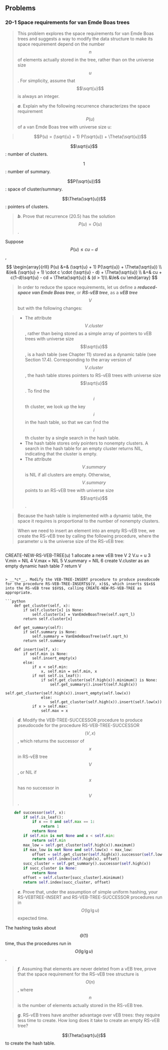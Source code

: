 ## Problems

### 20-1 Space requirements for van Emde Boas trees

> This problem explores the space requirements for van Emde Boas trees and suggests a way to modify the data structure to make its space requirement depend on the number $$n$$ of elements actually stored in the tree, rather than on the universe size $$u$$. For simplicity, assume that $$\sqrt{u}$$ is always an integer.

> __*a*__. Explain why the following recurrence characterizes the space requirement $$P(u)$$ of a van Emde Boas tree with universe size u:

> $$P(u) = (\sqrt{u} + 1) P(\sqrt{u}) + \Theta(\sqrt{u})$$

$$\sqrt{u}$$: number of clusters.

$$1$$: number of summary.

$$P(\sqrt{u})$$: space of cluster/summary.

$$\Theta(\sqrt{u})$$: pointers of clusters.

> __*b*__. Prove that recurrence (20.5) has the solution $$P(u) = O(u)$$.

Suppose $$P(u) \le cu - d$$,

$$
\begin{array}{rlll}
P(u) &=& (\sqrt{u} + 1) P(\sqrt{u}) + \Theta(\sqrt{u}) \\
&\le& (\sqrt{u} + 1) \cdot c \cdot (\sqrt{u} - d) + \Theta(\sqrt{u}) \\
&=& cu + c(1-d)\sqrt{u} - cd + \Theta(\sqrt{u}) & (d > 1)\\
&\le& cu
\end{array}
$$
> In order to reduce the space requirements, let us define a __*reduced-space van Emde Boas tree*__, or __*RS-vEB tree*__, as a __*vEB tree*__ $$V$$ but with the following changes:

> * The attribute $$V.cluster$$, rather than being stored as a simple array of pointers to vEB trees with universe size $$\sqrt{u}$$, is a hash table (see Chapter 11) stored as a dynamic table (see Section 17.4). Corresponding to the array version of $$V.cluster$$, the hash table stores pointers to RS-vEB trees with universe size $$\sqrt{u}$$. To find the $$i$$th cluster, we look up the key $$i$$ in the hash table, so that we can find the $$i$$th cluster by a single search in the hash table.
> * The hash table stores only pointers to nonempty clusters. A search in the hash table for an empty cluster returns NIL, indicating that the cluster is empty.
> * The attribute $$V.summary$$ is NIL if all clusters are empty. Otherwise, $$V.summary$$ points to an RS-vEB tree with universe size $$\sqrt{u}$$.

> Because the hash table is implemented with a dynamic table, the space it requires is proportional to the number of nonempty clusters.

> When we need to insert an element into an empty RS-vEB tree, we create the RS-vEB tree by calling the following procedure, where the parameter u is the universe size of the RS-vEB tree:

> ```
CREATE-NEW-RS-VEB-TREE(u)
1  allocate a new vEB tree V
2  V.u = u
3  V.min = NIL
4  V.max = NIL
5  V.summary = NIL
6  create V.cluster as an empty dynamic hash table
7  return V
```

> __*c*__. Modify the VEB-TREE-INSERT procedure to produce pseudocode for the procedure RS-VEB-TREE-INSERT$$(V, x)$$, which inserts $$x$$ into the RS-vEB tree $$V$$, calling CREATE-NEW-RS-VEB-TREE as appropriate.

```python
    def get_cluster(self, x):
        if self.cluster[x] is None:
            self.cluster[x] = VanEmdeBoasTree(self.sqrt_l)
        return self.cluster[x]

    def get_summary(self):
        if self.summary is None:
            self.summary = VanEmdeBoasTree(self.sqrt_h)
        return self.summary
        
    def insert(self, x):
        if self.min is None:
            self.insert_empty(x)
        else:
            if x < self.min:
                x, self.min = self.min, x
            if not self.is_leaf():
                if self.get_cluster(self.high(x)).minimum() is None:
                    self.get_summary().insert(self.high(x))
                    self.get_cluster(self.high(x)).insert_empty(self.low(x))
                else:
                    self.get_cluster(self.high(x)).insert(self.low(x))
            if x > self.max:
                self.max = x
```

> __*d*__. Modify the VEB-TREE-SUCCESSOR procedure to produce pseudocode for the procedure RS-VEB-TREE-SUCCESSOR$$(V, x)$$, which returns the successor of $$x$$ in RS-vEB tree $$V$$, or NIL if $$x$$ has no successor in $$V$$.

```python
    def successor(self, x):
        if self.is_leaf():
            if x == 0 and self.max == 1:
                return 1
            return None
        if self.min is not None and x < self.min:
            return self.min
        max_low = self.get_cluster(self.high(x)).maximum()
        if max_low is not None and self.low(x) < max_low:
            offset = self.get_cluster(self.high(x)).successor(self.low(x))
            return self.index(self.high(x), offset)
        succ_cluster = self.get_summary().successor(self.high(x))
        if succ_cluster is None:
            return None
        offset = self.cluster[succ_cluster].minimum()
        return self.index(succ_cluster, offset)
```

> __*e*__. Prove that, under the assumption of simple uniform hashing, your RS-VEBTREE-INSERT and RS-VEB-TREE-SUCCESSOR procedures run in $$O(\lg \lg u)$$ expected time.

The hashing tasks about $$\Theta(1)$$ time, thus the procedures run in $$O(\lg \lg u)$$.

> __*f*__. Assuming that elements are never deleted from a vEB tree, prove that the space requirement for the RS-vEB tree structure is $$O(n)$$, where $$n$$ is the number of elements actually stored in the RS-vEB tree.

> __*g*__. RS-vEB trees have another advantage over vEB trees: they require less time to create. How long does it take to create an empty RS-vEB tree?

$$\Theta(\sqrt{u})$$ to create the hash table.

